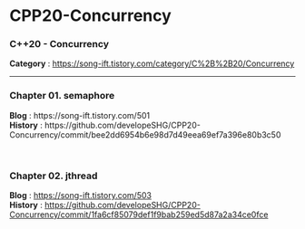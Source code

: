 # CPP20-Concurrency
<h3>C++20 - Concurrency</h3>

<b>Category</b> : https://song-ift.tistory.com/category/C%2B%2B20/Concurrency

<hr size="5">

<h3>Chapter 01. semaphore</h3>
<b>Blog</b> : https://song-ift.tistory.com/501
<br><b>History</b> : https://github.com/developeSHG/CPP20-Concurrency/commit/bee2dd6954b6e98d7d49eea69ef7a396e80b3c50

<br><h3>Chapter 02. jthread</h3>
<b>Blog</b> : https://song-ift.tistory.com/503
<br><b>History</b> : https://github.com/developeSHG/CPP20-Concurrency/commit/1fa6cf85079def1f9bab259ed5d87a2a34ce0fce
